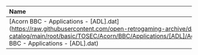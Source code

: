 |Name|Size|
|:---|---:|
|[Acorn BBC - Applications - [ADL].dat](https://raw.githubusercontent.com/open-retrogaming-archive/dat-catalog/main/root/basic/TOSEC/Acorn/BBC/Applications/[ADL]/Acorn BBC - Applications - [ADL].dat)|4148|
